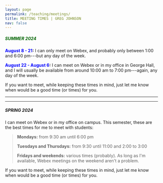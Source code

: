 ```yaml
---
layout: page
permalink: /teaching/meetings/
title: MEETING TIMES | GREG JOHNSON
nav: false
---
```


##### <span style="color:DarkGreen">SUMMER 2024</span>

**<span style="color:blue">August 8 - 21</span>:** I can only meet on Webex, and probably only between 1:00 and 6:00 pm---but any day of the week. 

**<span style="color:blue">August 22 - August 6</span>:** I can meet on Webex or in my office in George Hall, and I will usually be available from around 10:00 am to 7:00 pm---again, any day of the week.  

If you want to meet, while keeping these times in mind, just let me know when would be a good time (or times) for you.

---
---

##### SPRING 2024

I can meet on Webex or in my office on campus. This semester, these are the best times for me to meet with students:

>**Mondays:** from 9:30 am until 6:00 pm
>
>**Tuesdays and Thursdays:** from 9:30 until 11:00 and 2:00 to 3:00 
>
>**Fridays and weekends:** various times (probably). As long as I'm available, Webex meetings on the weekend aren't a problem. 

If you want to meet, while keeping these times in mind, just let me know when would be a good time (or times) for you.